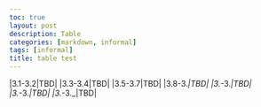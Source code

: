 ```yaml
---
toc: true
layout: post
description: Table
categories: [markdown, informal]
tags: [informal]
title: table test
---
```


|3.1-3.2|TBD|
|3.3-3.4|TBD|
|3.5-3.7|TBD|
|3.8-3._|TBD|
|3._-3._|TBD|
|3._-3._|TBD|
|3._-3._|TBD|